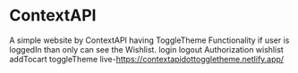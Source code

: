 # ContextAPI
A simple website by ContextAPI having ToggleTheme Functionality
if user is loggedIn than only can see the Wishlist.
login logout Authorization wishlist addTocart toggleTheme
live-https://contextapidottoggletheme.netlify.app/
